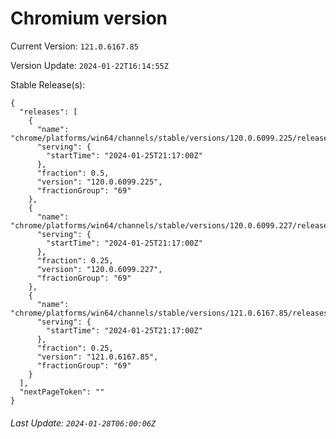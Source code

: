 # Chromium version

Current Version: `121.0.6167.85`

Version Update: `2024-01-22T16:14:55Z`

Stable Release(s):
```
{
  "releases": [
    {
      "name": "chrome/platforms/win64/channels/stable/versions/120.0.6099.225/releases/1706217420",
      "serving": {
        "startTime": "2024-01-25T21:17:00Z"
      },
      "fraction": 0.5,
      "version": "120.0.6099.225",
      "fractionGroup": "69"
    },
    {
      "name": "chrome/platforms/win64/channels/stable/versions/120.0.6099.227/releases/1706217420",
      "serving": {
        "startTime": "2024-01-25T21:17:00Z"
      },
      "fraction": 0.25,
      "version": "120.0.6099.227",
      "fractionGroup": "69"
    },
    {
      "name": "chrome/platforms/win64/channels/stable/versions/121.0.6167.85/releases/1706217420",
      "serving": {
        "startTime": "2024-01-25T21:17:00Z"
      },
      "fraction": 0.25,
      "version": "121.0.6167.85",
      "fractionGroup": "69"
    }
  ],
  "nextPageToken": ""
}
```

###### Last Update: `2024-01-28T06:00:06Z`
        
